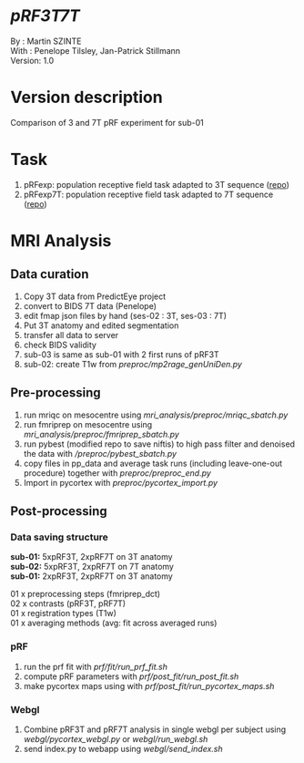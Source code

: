 # __*pRF3T7T*__
By :      Martin SZINTE <br>
With :    Penelope Tilsley, Jan-Patrick Stillmann<br>
Version:  1.0<br>

# Version description
Comparison of 3 and 7T pRF experiment for sub-01

# Task
1. pRFexp: population receptive field task adapted to 3T sequence ([repo](https://invibe.nohost.me/gitlab/mszinte/pRFexp))
1. pRFexp7T: population receptive field task adapted to 7T sequence ([repo](https://invibe.nohost.me/gitlab/mszinte/prfexp7t))

# MRI Analysis

## Data curation
1. Copy 3T data from PredictEye project
2. convert to BIDS 7T data (Penelope)
3. edit fmap json files by hand (ses-02 : 3T, ses-03 : 7T)
4. Put 3T anatomy and edited segmentation
5. transfer all data to server
6. check BIDS validity
7. sub-03 is same as sub-01 with 2 first runs of pRF3T
8. sub-02: create T1w from _preproc/mp2rage_genUniDen.py_

## Pre-processing
1. run mriqc on mesocentre using _mri_analysis/preproc/mriqc_sbatch.py_
1. run fmriprep on mesocentre using _mri_analysis/preproc/fmriprep_sbatch.py_
3. run pybest (modified repo to save niftis) to high pass filter and denoised the data with _/preproc/pybest_sbatch.py_
4. copy files in pp_data and average task runs (including leave-one-out procedure) together with _preproc/preproc_end.py_
5. Import in pycortex with _preproc/pycortex_import.py_

## Post-processing

### Data saving structure

__sub-01:__ 5xpRF3T, 2xpRF7T on 3T anatomy<br>
__sub-02:__ 5xpRF3T, 2xpRF7T on 7T anatomy<br>
__sub-01:__ 2xpRF3T, 2xpRF7T on 3T anatomy<br>

01 x preprocessing steps (fmriprep_dct)<br>
02 x contrasts (pRF3T, pRF7T)<br>
01 x registration types (T1w)<br>
01 x averaging methods (avg: fit across averaged runs)<br>

### pRF
1. run the prf fit with _prf/fit/run_prf_fit.sh_
2. compute pRF parameters with _prf/post_fit/run_post_fit.sh_
3. make pycortex maps using with _prf/post_fit/run_pycortex_maps.sh_ 

### Webgl
1. Combine pRF3T and pRF7T analysis in single webgl per subject using _webgl/pycortex_webgl.py_ or _webgl/run_webgl.sh_
2. send index.py to webapp using _webgl/send_index.sh_